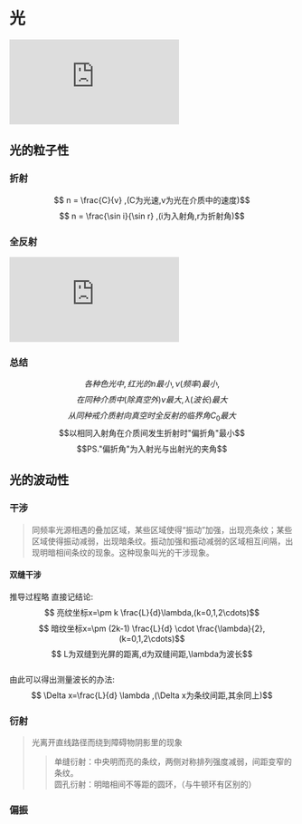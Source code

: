 # 光
![](http://latex.codecogs.com/gif.latex?C%3D3%5Ctimes10%5E8m/s)

## 光的粒子性

### 折射
$$ n = \frac{C}{v} ,(C为光速,v为光在介质中的速度)$$
$$ n = \frac{\sin i}{\sin r} ,(i为入射角,r为折射角)$$

### 全反射
![](http://latex.codecogs.com/gif.latex?n%20%3D%20%5Cfrac%7B1%7D%7B%5Csin%20C_%7B0%7D%7D)

### 总结
$$各种色光中,红光的n最小,\nu (频率)最小,$$
$$在同种介质中(除真空外)v最大,\lambda (波长)最大$$
$$从同种戒介质射向真空时全反射的临界角C_0最大$$
$$以相同入射角在介质间发生折射时"偏折角"最小$$
$$PS."偏折角"为入射光与出射光的夹角$$


## 光的波动性

### 干涉
> 同频率光源相遇的叠加区域，某些区域使得“振动”加强，出现亮条纹；某些区域使得振动减弱，出现暗条纹。振动加强和振动减弱的区域相互间隔，出现明暗相间条纹的现象。这种现象叫光的干涉现象。 

#### 双缝干涉

推导过程略 直接记结论:
$$ 亮纹坐标x=\pm k \frac{L}{d}\lambda,(k=0,1,2\cdots)$$
$$ 暗纹坐标x=\pm (2k-1) \frac{L}{d} \cdot \frac{\lambda}{2},(k=0,1,2\cdots)$$
$$ L为双缝到光屏的距离,d为双缝间距,\lambda为波长$$
\
由此可以得出测量波长的办法:
$$ \Delta x=\frac{L}{d} \lambda ,(\Delta x为条纹间距,其余同上)$$


### 衍射
> 光离开直线路径而绕到障碍物阴影里的现象
>> 单缝衍射：中央明而亮的条纹，两侧对称排列强度减弱，间距变窄的条纹。\
>> 圆孔衍射：明暗相间不等距的圆环，（与牛顿环有区别的）

### 偏振
